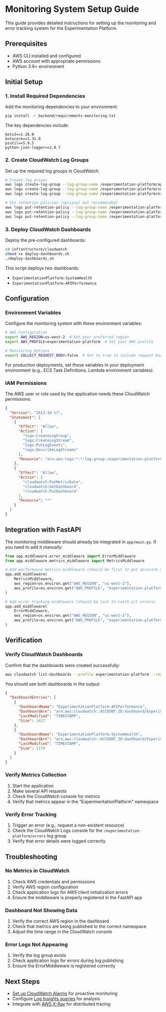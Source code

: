 # Monitoring System Setup Guide

This guide provides detailed instructions for setting up the monitoring and error tracking system for the Experimentation Platform.

## Prerequisites

- AWS CLI installed and configured
- AWS account with appropriate permissions
- Python 3.9+ environment

## Initial Setup

### 1. Install Required Dependencies

Add the monitoring dependencies to your environment:

```bash
pip install -r backend/requirements-monitoring.txt
```

The key dependencies include:

```
boto3==1.28.0
botocore==1.31.0
psutil==5.9.5
python-json-logger==2.0.7
```

### 2. Create CloudWatch Log Groups

Set up the required log groups in CloudWatch:

```bash
# Create log groups
aws logs create-log-group --log-group-name /experimentation-platform/api --profile experimentation-platform --region us-west-2
aws logs create-log-group --log-group-name /experimentation-platform/services --profile experimentation-platform --region us-west-2
aws logs create-log-group --log-group-name /experimentation-platform/errors --profile experimentation-platform --region us-west-2

# Set retention policies (optional but recommended)
aws logs put-retention-policy --log-group-name /experimentation-platform/api --retention-in-days 30 --profile experimentation-platform --region us-west-2
aws logs put-retention-policy --log-group-name /experimentation-platform/services --retention-in-days 30 --profile experimentation-platform --region us-west-2
aws logs put-retention-policy --log-group-name /experimentation-platform/errors --retention-in-days 30 --profile experimentation-platform --region us-west-2
```

### 3. Deploy CloudWatch Dashboards

Deploy the pre-configured dashboards:

```bash
cd infrastructure/cloudwatch
chmod +x deploy-dashboards.sh
./deploy-dashboards.sh
```

This script deploys two dashboards:
- `ExperimentationPlatform-SystemHealth`
- `ExperimentationPlatform-APIPerformance`

## Configuration

### Environment Variables

Configure the monitoring system with these environment variables:

```bash
# AWS Configuration
export AWS_REGION=us-west-2  # Set your preferred region
export AWS_PROFILE=experimentation-platform  # Set your AWS profile

# Monitoring Options
export COLLECT_REQUEST_BODY=false  # Set to true to include request bodies in error logs
```

For production deployments, set these variables in your deployment environment (e.g., ECS Task Definitions, Lambda environment variables).

### IAM Permissions

The AWS user or role used by the application needs these CloudWatch permissions:

```json
{
  "Version": "2012-10-17",
  "Statement": [
    {
      "Effect": "Allow",
      "Action": [
        "logs:CreateLogGroup",
        "logs:CreateLogStream",
        "logs:PutLogEvents",
        "logs:DescribeLogStreams"
      ],
      "Resource": "arn:aws:logs:*:*:log-group:/experimentation-platform/*"
    },
    {
      "Effect": "Allow",
      "Action": [
        "cloudwatch:PutMetricData",
        "cloudwatch:GetDashboard",
        "cloudwatch:PutDashboard"
      ],
      "Resource": "*"
    }
  ]
}
```

## Integration with FastAPI

The monitoring middleware should already be integrated in `app/main.py`. If you need to add it manually:

```python
from app.middleware.error_middleware import ErrorMiddleware
from app.middleware.metrics_middleware import MetricsMiddleware

# Add performance metrics middleware (should be first to get accurate measurements)
app.add_middleware(
    MetricsMiddleware,
    aws_region=os.environ.get("AWS_REGION", "us-west-2"),
    aws_profile=os.environ.get("AWS_PROFILE", "experimentation-platform")
)

# Add error tracking middleware (should be last to catch all errors)
app.add_middleware(
    ErrorMiddleware,
    aws_region=os.environ.get("AWS_REGION", "us-west-2"),
    aws_profile=os.environ.get("AWS_PROFILE", "experimentation-platform")
)
```

## Verification

### Verify CloudWatch Dashboards

Confirm that the dashboards were created successfully:

```bash
aws cloudwatch list-dashboards --profile experimentation-platform --region us-west-2
```

You should see both dashboards in the output:

```json
{
  "DashboardEntries": [
    {
      "DashboardName": "ExperimentationPlatform-APIPerformance",
      "DashboardArn": "arn:aws:cloudwatch::ACCOUNT_ID:dashboard/ExperimentationPlatform-APIPerformance",
      "LastModified": "TIMESTAMP",
      "Size": 1427
    },
    {
      "DashboardName": "ExperimentationPlatform-SystemHealth",
      "DashboardArn": "arn:aws:cloudwatch::ACCOUNT_ID:dashboard/ExperimentationPlatform-SystemHealth",
      "LastModified": "TIMESTAMP",
      "Size": 1179
    }
  ]
}
```

### Verify Metrics Collection

1. Start the application
2. Make several API requests
3. Check the CloudWatch console for metrics
4. Verify that metrics appear in the "ExperimentationPlatform" namespace

### Verify Error Tracking

1. Trigger an error (e.g., request a non-existent resource)
2. Check the CloudWatch Logs console for the `/experimentation-platform/errors` log group
3. Verify that error details were logged correctly

## Troubleshooting

### No Metrics in CloudWatch

1. Check AWS credentials and permissions
2. Verify AWS region configuration
3. Check application logs for AWS client initialization errors
4. Ensure the middleware is properly registered in the FastAPI app

### Dashboard Not Showing Data

1. Verify the correct AWS region in the dashboard
2. Check that metrics are being published to the correct namespace
3. Adjust the time range in the CloudWatch console

### Error Logs Not Appearing

1. Verify the log group exists
2. Check application logs for errors during log publishing
3. Ensure the ErrorMiddleware is registered correctly

## Next Steps

- [Set up CloudWatch Alarms](../alerts/cloudwatch-alarms.md) for proactive monitoring
- Configure [Log Insights queries](log-insights-queries.md) for analysis
- Integrate with [AWS X-Ray](../tracing/xray-integration.md) for distributed tracing
